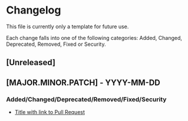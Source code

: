 # Changelog

This file is currently only a template for future use.

Each change falls into one of the following categories: Added, Changed, Deprecated, Removed, Fixed or Security.

## [Unreleased]

## [MAJOR.MINOR.PATCH] - YYYY-MM-DD

### Added/Changed/Deprecated/Removed/Fixed/Security
- [Title with link to Pull Request](https://link-to-pr)
